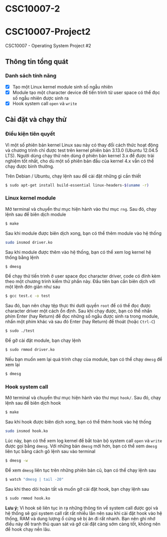 # CSC10007-2
# CSC10007-Project2

CSC10007 - Operating System Project #2

## Thông tin tổng quát

### Danh sách tính năng

- [x] Tạo một Linux kernel module sinh số ngẫu nhiên
- [x] Module tạo một character device để tiến trình từ user space có thể đọc số ngẫu nhiên được sinh ra
- [x] Hook system call `open` và `write`

## Cài đặt và chạy thử

### Điều kiện tiên quyết

Vì một số phiên bản kernel Linux sau này có thay đổi cách thức hoạt động và chương trình chỉ được test trên kernel phiên bản 3.13.0 (Ubuntu 12.04.5 LTS). Người dùng chạy thử nên dùng ở phiên bản kernel 3.x để được trải nghiệm tốt nhất, cho dù một số phiên bản đầu của kernel 4.x vẫn có thể chạy được bình thường.

Trên Debian / Ubuntu, chạy lệnh sau để cài đặt những gì cần thiết

```sh
$ sudo apt-get install build-essential linux-headers-$(uname -r)
```

### Linux kernel module


Mở terminal và chuyển thư mục hiện hành vào thư mục `rng`. Sau đó, chạy lệnh sau để biên dịch module

```sh
$ make
```

Sau khi module được biên dịch xong, bạn có thể thêm module vào hệ thống

```sh
sudo insmod driver.ko
```

Sau khi module được thêm vào hệ thống, bạn có thể xem log kernel hệ thống bằng lệnh

```sh
$ dmesg
```

Để chạy thử tiến trình ở user space đọc character driver, code có đính kèm theo một chương trình kiểm thử phần này. Đầu tiên bạn cần biên dịch với một lệnh đơn giản như sau

```sh
$ gcc test.c -o test
```

Sau đó, bạn nên chạy tệp thực thi dưới quyền `root` để có thể đọc được character driver một cách ổn định. Sau khi chạy được, bạn có thể nhấn phím Enter (hay Return) để đọc những số ngẫu được sinh ra trong module, nhấn một phím khác và sau đó Enter (hay Return) để thoát (hoặc `Ctrl-C`)

```sh
$ sudo ./test
```

Để gỡ cài đặt module, bạn chạy lệnh

```sh
$ sudo rmmod driver.ko
```

Nếu bạn muốn xem lại quá trình chạy của module, bạn có thể chạy `dmesg` để xem lại

```sh
$ dmesg
```

### Hook system call


Mở terminal và chuyển thư mục hiện hành vào thư mục `hook/`. Sau đó, chạy lệnh sau để biên dịch hook

```sh
$ make
```

Sau khi hook được biên dịch xong, bạn có thể thêm hook vào hệ thống

```sh
sudo insmod hook.ko
```

Lúc này, bạn có thể xem log kernel để bắt toàn bộ system call `open` và `write` được gọi bằng `dmesg`. Với những bản `dmesg` mới hơn, bạn có thể xem `dmesg` liên tục bằng cách gõ lệnh sau vào terminal

```sh
$ dmesg -w
```

Để xem `dmesg` liên tục trên những phiên bản cũ, bạn có thể chạy lệnh sau

```sh
$ watch "dmesg | tail -20"
```

Sau khi theo dõi hoàn tất và muốn gỡ cài đặt hook, bạn chạy lệnh sau

```sh
$ sudo rmmod hook.ko
```

**Lưu ý:** Vì hook sẽ liên tục in ra những thông tin về system call được gọi và hệ thống sẽ gọi system call rất rất nhiều lần nên sau khi cài đặt hook vào hệ thống, RAM và dung lượng ổ cứng sẽ bị ăn đi rất nhanh. Bạn nên ghi nhớ điều này để tranh thủ quan sát và gỡ cài đặt càng sớm càng tốt, không nên để hook chạy nền lâu.
